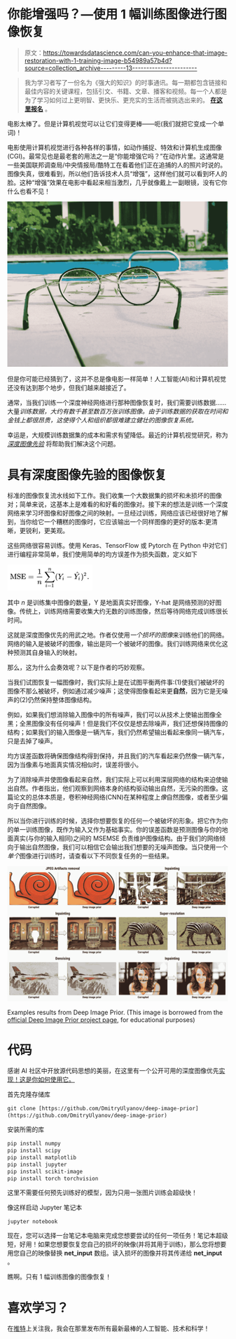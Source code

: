 # 你能增强吗？—使用 1 幅训练图像进行图像恢复

> 原文：<https://towardsdatascience.com/can-you-enhance-that-image-restoration-with-1-training-image-b54989a57b4d?source=collection_archive---------13----------------------->

> 我为学习者写了一份名为《强大的知识》的时事通讯。每一期都包含链接和最佳内容的关键课程，包括引文、书籍、文章、播客和视频。每一个人都是为了学习如何过上更明智、更快乐、更充实的生活而被挑选出来的。 [**在这里报名**](https://mighty-knowledge.ck.page/b2d4518f88) 。

电影太棒了。但是计算机视觉可以让它们变得更棒——呃(我们就把它变成一个单词)！

电影使用计算机视觉进行各种各样的事情，如动作捕捉、特效和计算机生成图像(CGI)。最常见也是最老套的用法之一是“你能增强它吗？”在动作片里。这通常是一些美国联邦调查局/中央情报局/酷特工在看着他们正在追捕的人的照片时说的。图像失真，很难看到，所以他们告诉技术人员“增强”，这样他们就可以看到坏人的脸。这种“增强”效果在电影中看起来相当激烈，几乎就像戴上一副眼镜，没有它你什么也看不见！

![](img/729856cf28295d4d8612133773f58a6e.png)

但是你可能已经猜到了，这并不总是像电影一样简单！人工智能(AI)和计算机视觉还没有达到那个地步，但我们越来越接近了。

通常，当我们训练一个深度神经网络进行那种图像恢复时，我们需要训练数据……大量*训练数据，大约有数千甚至数百万张训练图像。由于训练数据的获取在时间和金钱上都很昂贵，这使得个人和组织都很难建立健壮的图像恢复系统。*

幸运是，大规模训练数据集的成本和需求有望降低。最近的计算机视觉研究，称为 [*深度图像先验*](https://dmitryulyanov.github.io/deep_image_prior) 将帮助我们解决这个问题。

# 具有深度图像先验的图像恢复

标准的图像恢复流水线如下工作。我们收集一个大数据集的损坏和未损坏的图像对；简单来说，这基本上是难看的和好看的图像对。接下来的想法是训练一个深度网络来学习坏图像和好图像之间的映射。一旦经过训练，网络应该已经很好地了解到，当你给它一个糟糕的图像时，它应该输出一个同样图像的更好的版本:更清晰，更锐利，更美观。

这些网络很容易训练。使用 Keras、TensorFlow 或 Pytorch 在 Python 中对它们进行编程非常简单，我们使用简单的均方误差作为损失函数，定义如下

![](img/ba898b0e8517f346e6c878545febc395.png)

其中 *n* 是训练集中图像的数量，Y 是地面真实好图像，Y-hat 是网络预测的好图像。传统上，训练网络需要收集大约无数的训练图像，然后等待网络完成训练很长时间。

这就是深度图像优先的用武之地。作者仅使用*一个损坏的图像*来训练他们的网络。网络的输入是被破坏的图像，输出是同一个被破坏的图像。我们训练网络来优化这种预测其自身输入的映射。

那么，这为什么会奏效呢？以下是作者的巧妙观察。

当我们试图恢复一幅图像时，我们实际上是在试图平衡两件事:(1)使我们被破坏的图像不那么被破坏，例如通过减少噪声；这使得图像看起来更**自然**，因为它是无噪声的(2)仍然保持整体图像结构。

例如，如果我们想消除输入图像中的所有噪声，我们可以从技术上使输出图像全黑；全黑图像没有任何噪声！但是我们不仅仅是想去除噪声，我们还想保持图像的结构；如果我们的输入图像是一辆汽车，我们仍然希望输出看起来像同一辆汽车，只是去掉了噪声。

均方误差函数将确保图像结构得到保持，并且我们的汽车看起来仍然像一辆汽车，因为当像素与地面真实情况相似时，误差将很小。

为了消除噪声并使图像看起来自然，我们实际上可以利用深层网络的结构来迫使输出自然。作者指出，他们观察到网络本身的结构驱动输出自然，无污染的图像。这篇论文的总体本质是，卷积神经网络(CNN)在某种程度上*像*自然图像，或者至少偏向于自然图像。

所以当你进行训练的时候，选择你想要恢复的任何一个被破坏的形象。把它作为你的单一训练图像，既作为输入又作为基础事实。你的误差函数是预测图像与你的地面真实(与你的输入相同)之间的 MSEMSE 负责维护图像结构。由于我们的网络倾向于输出自然图像，我们可以相信它会输出我们想要的无噪声图像。当只使用一个*单个*图像进行训练时，请查看以下不同恢复任务的一些结果。

![](img/ae8286ca247f83827cec9cb4af41e7a6.png)

Examples results from Deep Image Prior. (This image is borrowed from the [official Deep Image Prior project page](https://dmitryulyanov.github.io/deep_image_prior), for educational purposes)

# 代码

感谢 AI 社区中开放源代码思想的美丽，在这里有一个公开可用的深度图像优先[实现！这是你如何使用它。](https://github.com/DmitryUlyanov/deep-image-prior)

首先克隆存储库

```
git clone [https://github.com/DmitryUlyanov/deep-image-prior](https://github.com/DmitryUlyanov/deep-image-prior)
```

安装所需的库

```
pip install numpy
pip install scipy
pip install matplotlib
pip install jupyter
pip install scikit-image
pip install torch torchvision
```

这里不需要任何预先训练好的模型，因为只用一张图片训练会超级快！

像这样启动 Jupyter 笔记本

```
jupyter notebook
```

现在，您可以选择一台笔记本电脑来完成您想要尝试的任何一项任务！笔记本超级短，好用！如果您想要恢复您自己的损坏的映像(并将其用于训练)，那么您将想要用您自己的映像替换 **net_input** 数组。读入损坏的图像并将其传递给 **net_input** 。

瞧啊。只有 1 幅训练图像的图像恢复！

# 喜欢学习？

在[推特](https://twitter.com/GeorgeSeif94)上关注我，我会在那里发布所有最新最棒的人工智能、技术和科学！